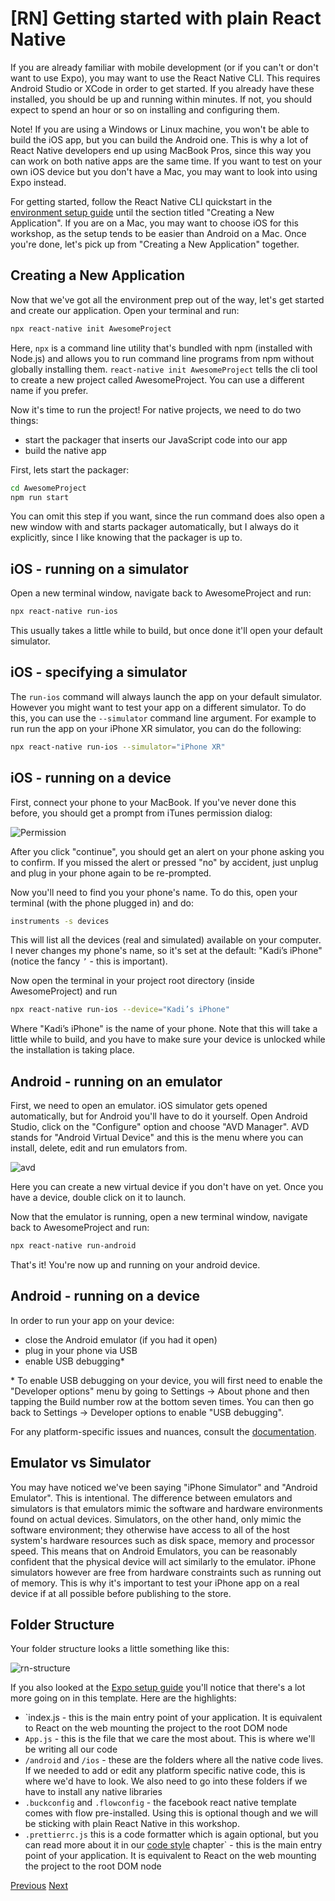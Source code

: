 # [RN] Getting started with plain React Native

If you are already familiar with mobile development (or if you can't or don't want to use Expo), you may want to use the React Native CLI. This requires Android Studio or XCode in order to get started. If you already have these installed, you should be up and running within minutes. If not, you should expect to spend an hour or so on installing and configuring them.

Note! If you are using a Windows or Linux machine, you won't be able to build the iOS app, but you can build the Android one. This is why a lot of React Native developers end up using MacBook Pros, since this way you can work on both native apps are the same time. If you want to test on your own iOS device but you don't have a Mac, you may want to look into using Expo instead.

For getting started, follow the React Native CLI quickstart in the [environment setup guide](https://reactnative.dev/docs/environment-setup) until the section titled "Creating a New Application". If you are on a Mac, you may want to choose iOS for this workshop, as the setup tends to be easier than Android on a Mac. Once you're done, let's pick up from "Creating a New Application" together.

## Creating a New Application

Now that we've got all the environment prep out of the way, let's get started and create our application. Open your terminal and run:

```bash
npx react-native init AwesomeProject
```

Here, `npx` is a command line utility that's bundled with npm (installed with Node.js) and allows you to run command line programs from npm without globally installing them. `react-native init AwesomeProject` tells the cli tool to create a new project called AwesomeProject. You can use a different name if you prefer.

Now it's time to run the project! For native projects, we need to do two things:

- start the packager that inserts our JavaScript code into our app
- build the native app

First, lets start the packager:

```bash
cd AwesomeProject
npm run start
```

You can omit this step if you want, since the run command does also open a new window with and starts packager automatically, but I always do it explicitly, since I like knowing that the packager is up to.

## iOS - running on a simulator

Open a new terminal window, navigate back to AwesomeProject and run:

```bash
npx react-native run-ios
```

This usually takes a little while to build, but once done it'll open your default simulator.

## iOS - specifying a simulator

The `run-ios` command will always launch the app on your default simulator. However you might want to test your app on a different simulator. To do this, you can use the `--simulator` command line argument. For example to run run the app on your iPhone XR simulator, you can do the following:

```bash
npx react-native run-ios --simulator="iPhone XR"
```

## iOS - running on a device

First, connect your phone to your MacBook. If you've never done this before, you should get a prompt from iTunes permission dialog:

![Permission](../images/itunes-permission.png)

After you click "continue", you should get an alert on your phone asking you to confirm. If you missed the alert or pressed "no" by accident, just unplug and plug in your phone again to be re-prompted.

Now you'll need to find you your phone's name. To do this, open your terminal (with the phone plugged in) and do:

```bash
instruments -s devices
```

This will list all the devices (real and simulated) available on your computer. I never changes my phone's name, so it's set at the default: "Kadi’s iPhone" (notice the fancy `’` - this is important).

Now open the terminal in your project root directory (inside AwesomeProject) and run

```bash
npx react-native run-ios --device="Kadi’s iPhone"
```

Where "Kadi’s iPhone" is the name of your phone. Note that this will take a little while to build, and you have to make sure your device is unlocked while the installation is taking place.

## Android - running on an emulator

First, we need to open an emulator. iOS simulator gets opened automatically, but for Android you'll have to do it yourself. Open Android Studio, click on the "Configure" option and choose "AVD Manager". AVD stands for "Android Virtual Device" and this is the menu where you can install, delete, edit and run emulators from.

![avd](../images/android-avd-manager.png)

Here you can create a new virtual device if you don't have on yet. Once you have a device, double click on it to launch.

Now that the emulator is running, open a new terminal window, navigate back to AwesomeProject and run:

```bash
npx react-native run-android
```

That's it! You're now up and running on your android device.

## Android - running on a device

In order to run your app on your device:

- close the Android emulator (if you had it open)
- plug in your phone via USB
- enable USB debugging*

\* To enable USB debugging on your device, you will first need to enable the "Developer options" menu by going to Settings → About phone and then tapping the Build number row at the bottom seven times. You can then go back to Settings → Developer options to enable "USB debugging".

For any platform-specific issues and nuances, consult the [documentation](https://reactnative.dev/docs/running-on-device).

## Emulator vs Simulator

You may have noticed we've been saying "iPhone Simulator" and "Android Emulator". This is intentional. The difference between emulators and simulators is that emulators mimic the software and hardware environments found on actual devices. Simulators, on the other hand, only mimic the software environment; they otherwise have access to all of the host system's hardware resources such as disk space, memory and processor speed. This means that on Android Emulators, you can be reasonably confident that the physical device will act similarly to the emulator. iPhone simulators however are free from hardware constraints such as running out of memory. This is why it's important to test your iPhone app on a real device if at all possible before publishing to the store.

## Folder Structure

Your folder structure looks a little something like this:

![rn-structure](./../images/rn-folder-structure.png)

If you also looked at the [Expo setup guide](./04.getting-started-with-expo.md) you'll notice that there's a lot more going on in this template. Here are the highlights:

- `index.js - this is the main entry point of your application. It is equivalent to React on the web mounting the project to the root DOM node
- `App.js` - this is the file that we care the most about. This is where we'll be writing all our code
- `/android` and `/ios` - these are the folders where all the native code lives. If we needed to add or edit any platform specific native code, this is where we'd have to look. We also need to go into these folders if we have to install any native libraries
- `.buckconfig` and `.flowconfig` - the facebook react native template comes with flow pre-installed. Using this is optional though and we will be sticking with plain React Native in this workshop.
- `.prettierrc.js` this is a code formatter which is again optional, but you can read more about it in our [code style](./09.styling.md) chapter` - this is the main entry point of your application. It is equivalent to React on the web mounting the project to the root DOM node

[Previous](./04.getting-started-with-expo.md)
[Next](06.adding-linter.md)
